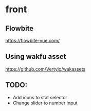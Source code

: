 # front

## Flowbite

https://flowbite-vue.com/

## Using wakfu asset 

https://github.com/Vertylo/wakassets

## TODO:
- Add icons to stat selector
- Change slider to number input